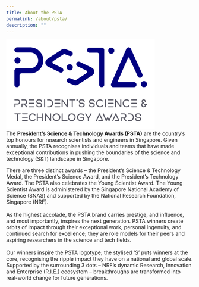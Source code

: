 ```yaml
---
title: About the PSTA
permalink: /about/psta/
description: ""
---
```

<img src="/images/Logos/psta-logo-vfc.png" alt="President’s Science and Technology Awards Logo" style="width:400px"/><br>
The <b>President’s Science & Technology Awards (PSTA)</b> are the country’s top honours for research scientists and engineers in Singapore. Given annually, the PSTA recognises individuals and teams that have made exceptional contributions in pushing the boundaries of the science and technology (S&T) landscape in Singapore. 

There are three distinct awards – the President’s Science & Technology Medal, the President’s Science Award, and the President’s Technology Award. The PSTA also celebrates the Young Scientist Award. The Young Scientist Award is administered by the Singapore National Academy of Science (SNAS) and supported by the National Research Foundation, Singapore (NRF).<br><br>
As the highest accolade, the PSTA brand carries prestige, and influence, and most importantly, inspires the next generation. PSTA winners create orbits of impact through their exceptional work, personal ingenuity, and continued search for excellence; they are role models for their peers and aspiring researchers in the science and tech fields.<br><br>
Our winners inspire the PSTA logotype; the stylised ‘S’ puts winners at the core, recognising the ripple impact they have on a national and global scale. Supported by the surrounding 3 dots – NRF’s dynamic Research, Innovation and Enterprise (R.I.E.) ecosystem – breakthroughs are transformed into real-world change for future generations.